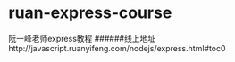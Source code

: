 # ruan-express-course
阮一峰老师express教程
######线上地址http://javascript.ruanyifeng.com/nodejs/express.html#toc0